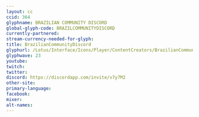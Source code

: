```yaml
---
layout: cc
ccid: 364
glyphname: BRAZILIAN COMMUNITY DISCORD
global-glyph-code: BRAZILCOMMUNITYDISCORD
currently-partnered:
stream-currency-needed-for-glyph:
title: BrazilianCommunityDiscord
glyphurl: /Lotus/Interface/Icons/Player/ContentCreators/BrazilianCommunityDiscord.png
glyphwave: 23
youtube:
twitch:
twitter:
discord: https://discordapp.com/invite/v7y7M2
other-site:
primary-language:
facebook:
mixer:
alt-names:
---
```

